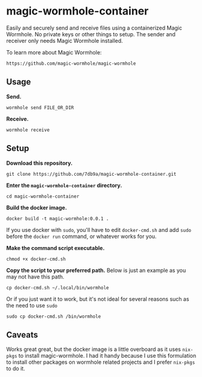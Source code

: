 # magic-wormhole-container

Easily and securely send and receive files using a containerized Magic Wormhole. No private keys or other things to setup. The sender and receiver only needs Magic Wormhole installed.

To learn more about Magic Wormhole:

`https://github.com/magic-wormhole/magic-wormhole`

## Usage

**Send.**

```
wormhole send FILE_OR_DIR
```

**Receive.**

```
wormhole receive
```
## Setup

**Download this repository.**

```
git clone https://github.com/7db9a/magic-wormhole-container.git
```

**Enter the `magic-wormhole-container` directory.**

```
cd magic-wormhole-container
```

**Build the docker image.**

```
docker build -t magic-wormhole:0.0.1 .
```

If you use docker with `sudo`, you'll have to edit `docker-cmd.sh` and add `sudo` before the `docker run` command, or whatever works for you.

**Make the command script executable.**

```
chmod +x docker-cmd.sh
```

**Copy the script to your preferred path.** Below is just an example as you may not have this path.

```
cp docker-cmd.sh ~/.local/bin/wormhole
```

Or if you just want it to work, but it's not ideal for several reasons such as the need to use `sudo`

```
sudo cp docker-cmd.sh /bin/wormhole
```

## Caveats

Works great great, but the docker image is a little overboard as it uses `nix-pkgs` to install magic-wormhole. I had it handy because I use this formulation to install other packages on wormhole related projects and I prefer `nix-pkgs` to do it.